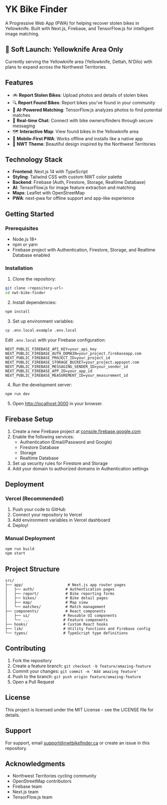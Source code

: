 # YK Bike Finder

A Progressive Web App (PWA) for helping recover stolen bikes in Yellowknife. Built with Next.js, Firebase, and TensorFlow.js for intelligent image matching.

## 🚀 Soft Launch: Yellowknife Area Only

Currently serving the Yellowknife area (Yellowknife, Dettah, N'Dilo) with plans to expand across the Northwest Territories.

## Features

- 🚲 **Report Stolen Bikes**: Upload photos and details of stolen bikes
- 🔍 **Report Found Bikes**: Report bikes you've found in your community
- 🤖 **AI-Powered Matching**: TensorFlow.js analyzes photos to find potential matches
- 💬 **Real-time Chat**: Connect with bike owners/finders through secure messaging
- 🗺️ **Interactive Map**: View found bikes in the Yellowknife area
- 📱 **Mobile-First PWA**: Works offline and installs like a native app
- 🎨 **NWT Theme**: Beautiful design inspired by the Northwest Territories

## Technology Stack

- **Frontend**: Next.js 14 with TypeScript
- **Styling**: Tailwind CSS with custom NWT color palette
- **Backend**: Firebase (Auth, Firestore, Storage, Realtime Database)
- **AI**: TensorFlow.js for image feature extraction and matching
- **Maps**: Leaflet with OpenStreetMap
- **PWA**: next-pwa for offline support and app-like experience

## Getting Started

### Prerequisites

- Node.js 18+ 
- npm or yarn
- Firebase project with Authentication, Firestore, Storage, and Realtime Database enabled

### Installation

1. Clone the repository:
```bash
git clone <repository-url>
cd nwt-bike-finder
```

2. Install dependencies:
```bash
npm install
```

3. Set up environment variables:
```bash
cp .env.local.example .env.local
```

Edit `.env.local` with your Firebase configuration:
```env
NEXT_PUBLIC_FIREBASE_API_KEY=your_api_key
NEXT_PUBLIC_FIREBASE_AUTH_DOMAIN=your_project.firebaseapp.com
NEXT_PUBLIC_FIREBASE_PROJECT_ID=your_project_id
NEXT_PUBLIC_FIREBASE_STORAGE_BUCKET=your_project.appspot.com
NEXT_PUBLIC_FIREBASE_MESSAGING_SENDER_ID=your_sender_id
NEXT_PUBLIC_FIREBASE_APP_ID=your_app_id
NEXT_PUBLIC_FIREBASE_MEASUREMENT_ID=your_measurement_id
```

4. Run the development server:
```bash
npm run dev
```

5. Open [http://localhost:3000](http://localhost:3000) in your browser.

## Firebase Setup

1. Create a new Firebase project at [console.firebase.google.com](https://console.firebase.google.com)
2. Enable the following services:
   - Authentication (Email/Password and Google)
   - Firestore Database
   - Storage
   - Realtime Database
3. Set up security rules for Firestore and Storage
4. Add your domain to authorized domains in Authentication settings

## Deployment

### Vercel (Recommended)

1. Push your code to GitHub
2. Connect your repository to Vercel
3. Add environment variables in Vercel dashboard
4. Deploy!

### Manual Deployment

```bash
npm run build
npm start
```

## Project Structure

```
src/
├── app/                    # Next.js app router pages
│   ├── auth/              # Authentication pages
│   ├── report/            # Bike reporting forms
│   ├── bikes/             # Bike detail pages
│   ├── map/               # Map view
│   └── matches/           # Match management
├── components/            # React components
│   ├── ui/               # Reusable UI components
│   └── ...               # Feature components
├── hooks/                # Custom React hooks
├── lib/                  # Utility functions and Firebase config
└── types/                # TypeScript type definitions
```

## Contributing

1. Fork the repository
2. Create a feature branch: `git checkout -b feature/amazing-feature`
3. Commit your changes: `git commit -m 'Add amazing feature'`
4. Push to the branch: `git push origin feature/amazing-feature`
5. Open a Pull Request

## License

This project is licensed under the MIT License - see the LICENSE file for details.

## Support

For support, email support@nwtbikefinder.ca or create an issue in this repository.

## Acknowledgments

- Northwest Territories cycling community
- OpenStreetMap contributors
- Firebase team
- Next.js team
- TensorFlow.js team
